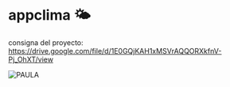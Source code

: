 # appclima 🌤️

consigna del proyecto: https://drive.google.com/file/d/1E0GQjKAH1xMSVrAQQORXkfnV-Pj_OhXT/view



![PAULA](https://user-images.githubusercontent.com/56925951/143625482-bba6fc7b-23d2-4a5e-873f-00fd841319b6.jpg)
